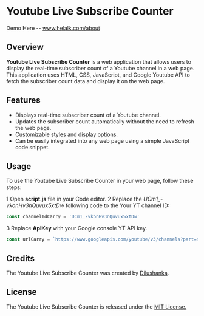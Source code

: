 # Youtube Live Subscribe Counter
Demo Here -- www.helalk.com/about

## Overview
**Youtube Live Subscribe Counter** is a web application that allows users to display the real-time subscriber count of a Youtube channel in a web page. This application uses HTML, CSS, JavaScript, and Google Youtube API to fetch the subscriber count data and display it on the web page.

## Features
* Displays real-time subscriber count of a Youtube channel.
* Updates the subscriber count automatically without the need to refresh the web page.
* Customizable styles and display options.
* Can be easily integrated into any web page using a simple JavaScript code snippet.

## Usage
To use the Youtube Live Subscribe Counter in your web page, follow these steps:

1 Open **script.js** file in your Code editor.
2 Replace the *UCm1_-vkonHv3nQuvux5xtDw*  following code to the Your YT channel ID:
```js
const channelIdCarry = 'UCm1_-vkonHv3nQuvux5xtDw'
```
3 Replace **ApiKey** with your Google console YT API key.
```js
const urlCarry = `https://www.googleapis.com/youtube/v3/channels?part=statistics&id=${channelIdCarry}&key=ApiKey`;
```
## Credits
The Youtube Live Subscribe Counter was created by [Dilushanka](https://github.com/dilushanka/).

## License
The Youtube Live Subscribe Counter is released under the [MIT License.](https://opensource.org/licenses/MIT)
